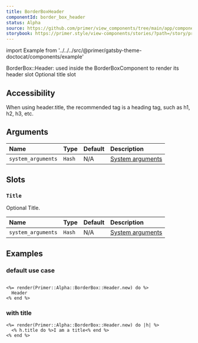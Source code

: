 ```yaml
---
title: BorderBoxHeader
componentId: border_box_header
status: Alpha
source: https://github.com/primer/view_components/tree/main/app/components/primer/alpha/border_box/header.rb
storybook: https://primer.style/view-components/stories/?path=/story/primer-alpha-border-box-header
---
```


import Example from '../../../src/@primer/gatsby-theme-doctocat/components/example'

<!-- Warning: AUTO-GENERATED file, do not edit. Add code comments to your Ruby instead <3 -->

BorderBox::Header: used inside the BorderBoxComponent to render its header slot
Optional title slot

## Accessibility

When using header.title, the recommended tag is a heading tag, such as h1, h2, h3, etc.

## Arguments

| Name | Type | Default | Description |
| :- | :- | :- | :- |
| `system_arguments` | `Hash` | N/A | [System arguments](/system-arguments) |

## Slots

### `Title`

Optional Title.

| Name | Type | Default | Description |
| :- | :- | :- | :- |
| `system_arguments` | `Hash` | N/A | [System arguments](/system-arguments) |

## Examples

### default use case

<Example src="<div data-view-component='true' class='Box-header'>      Header</div>" />

```erb

<%= render(Primer::Alpha::BorderBox::Header.new) do %>
  Header
<% end %>
```

### with title

<Example src="<div data-view-component='true' class='Box-header'>  <div data-view-component='true' class='Box-title'>I am a title</div>  </div>" />

```erb
<%= render(Primer::Alpha::BorderBox::Header.new) do |h| %>
  <% h.title do %>I am a title<% end %>
<% end %>
```
